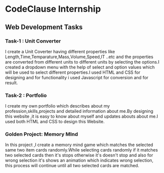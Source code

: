 # CodeClause Internship

## Web Development Tasks
### Task-1 : Unit Converter
I create a Unit Coverter having different properties like Length,Time,Temparature,Mass,Volume,Speed,IT ..etc and the properties are converted from
different units to different units by selecting the options.I created a dropdown menu with the help of select and option values which will be used to select different properties.I used HTML and CSS for designing and for functionality i used Javascript for conversion and for result.

### Task-2 : Portfolio
I create my own portfolio which describes about my profession,skills,projects and detailed information about me.By designing this website ,it is easy to know about myself and updates abouts about me.I used both HTML and CSS to design this Website.

### Golden Project: Memory MInd
 In this project ,I create a memory mind game which matches the  selected same two item cards randomly.While selecting cards randomly if it matches two selected cards then it's stops otherwise it's doesn't stop and also for wrong selection it's shows an animation which indicates wrong selection, this process will continue until all two selected cards are matched.

